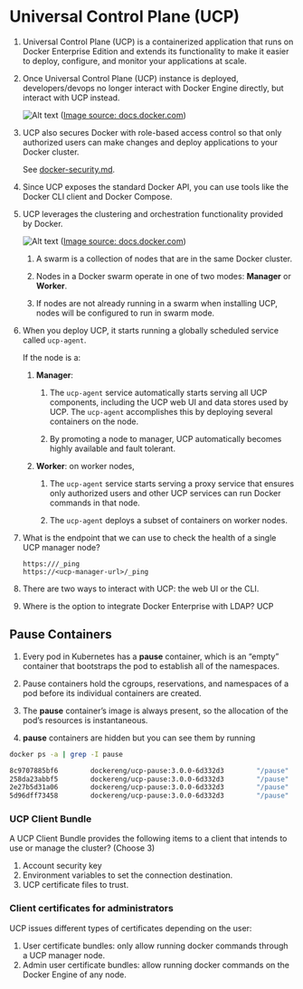 # Universal Control Plane (UCP)

1. Universal Control Plane (UCP) is a containerized application that runs on Docker Enterprise Edition and extends
   its functionality to make it easier to deploy, configure, and monitor your applications at scale.

1. Once Universal Control Plane (UCP) instance is deployed, developers/devops no longer interact with Docker Engine
   directly, but interact with UCP instead. 

   ![Alt text](https://docs.docker.com/ee/ucp/images/ucp-architecture-1.svg?sanitize=true)
   ([Image source: docs.docker.com](https://docs.docker.com))

1. UCP also secures Docker with role-based access control so that only authorized users can make changes and deploy
   applications to your Docker cluster.

   See [docker-security.md](docker-security.md).

1. Since UCP exposes the standard Docker API, you can use tools like the Docker CLI client and Docker Compose.

1. UCP leverages the clustering and orchestration functionality provided by Docker.

   ![Alt text](https://docs.docker.com/ee/ucp/images/ucp-architecture-2.svg?sanitize=true)
   ([Image source: docs.docker.com](https://docs.docker.com))

    1. A swarm is a collection of nodes that are in the same Docker cluster.

    1. Nodes in a Docker swarm operate in one of two modes: **Manager** or **Worker**. 

    1. If nodes are not already running in a swarm when installing UCP, nodes will be configured to run in swarm mode.

1. When you deploy UCP, it starts running a globally scheduled service called `ucp-agent`. 

   If the node is a:

    1. **Manager**: 
        1. The `ucp-agent` service automatically starts serving all UCP components, including the UCP web UI and data
           stores used by UCP. The `ucp-agent` accomplishes this by deploying several containers on the node. 
        
        1. By promoting a node to manager, UCP automatically becomes highly available and fault tolerant.

    1. **Worker**: on worker nodes, 
    
        1. The `ucp-agent` service starts serving a proxy service that ensures only authorized users and other UCP
           services can run Docker commands in that node. 
           
        1. The `ucp-agent` deploys a subset of containers on worker nodes.

1. What is the endpoint that we can use to check the health of a single UCP manager node?

   `https:///_ping`   
   `https://<ucp-manager-url>/_ping`

1. There are two ways to interact with UCP: the web UI or the CLI.

1. Where is the option to integrate Docker Enterprise with LDAP? UCP


## Pause Containers

1. Every pod in Kubernetes has a **pause** container, which is an “empty” container that bootstraps the pod to
   establish all of the namespaces. 
   
1. Pause containers hold the cgroups, reservations, and namespaces of a pod before its individual containers are
   created.

1. The **pause** container’s image is always present, so the allocation of the pod’s resources is instantaneous.

1. **pause** containers are hidden but you can see them by running

```bash
docker ps -a | grep -I pause

8c9707885bf6        dockereng/ucp-pause:3.0.0-6d332d3        "/pause"                 47 hours ago        Up 47 hours                                                                                               k8s_POD_calico-kube-controllers-559f6948dc-5c84l_kube-system_d00e5130-1bf4-11e8-b426-0242ac110011_0
258da23abbf5        dockereng/ucp-pause:3.0.0-6d332d3        "/pause"                 47 hours ago        Up 47 hours                                                                                               k8s_POD_kube-dns-6d46d84946-tqpzr_kube-system_d63acec6-1bf4-11e8-b426-0242ac110011_0
2e27b5d31a06        dockereng/ucp-pause:3.0.0-6d332d3        "/pause"                 47 hours ago        Up 47 hours                                                                                               k8s_POD_compose-698cf787f9-dxs29_kube-system_d5866b3c-1bf4-11e8-b426-0242ac110011_0
5d96dff73458        dockereng/ucp-pause:3.0.0-6d332d3        "/pause"                 47 hours ago        Up 47 hours 
```

### UCP Client Bundle

A UCP Client Bundle provides the following items to a client that intends to use or manage the cluster? (Choose 3)

1. Account security key
1. Environment variables to set the connection destination.
1. UCP certificate files to trust.


### Client certificates for administrators

UCP issues different types of certificates depending on the user:

1. User certificate bundles: only allow running docker commands through a UCP manager node.
1. Admin user certificate bundles: allow running docker commands on the Docker Engine of any node.